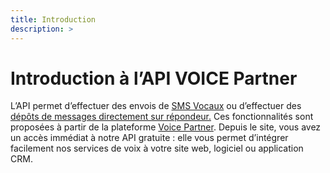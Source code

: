 ```yaml
---
title: Introduction
description: >
---
```

# Introduction à l’API VOICE Partner


L’API permet d’effectuer des envois de [SMS Vocaux](sms-vocaux/sms_vocauxp1.md ) ou d’effectuer des [dépôts de messages directement sur répondeur.](message-vocal/message_vocalp3.md) Ces fonctionnalités sont proposées à partir de la plateforme [Voice Partner](https://www.voicepartner.fr/). Depuis le site, vous avez un accès immédiat à notre API gratuite : elle vous permet d’intégrer facilement nos services de voix à votre site web, logiciel ou application CRM.



